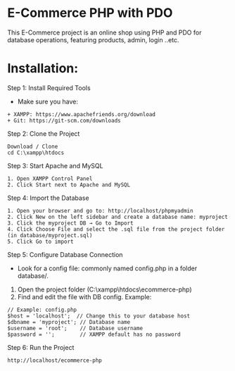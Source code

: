 # E-Commerce PHP with PDO

This E-Commerce project is an online shop using PHP and PDO for database operations, featuring products, admin, login ..etc.

# Installation:

Step 1: Install Required Tools

- Make sure you have:
```
+ XAMPP: https://www.apachefriends.org/download
+ Git: https://git-scm.com/downloads
```

Step 2: Clone the Project
```
Download / Clone
cd C:\xampp\htdocs
```

Step 3: Start Apache and MySQL
```
1. Open XAMPP Control Panel
2. Click Start next to Apache and MySQL
```

Step 4: Import the Database

```
1. Open your browser and go to: http://localhost/phpmyadmin
2. Click New on the left sidebar and create a database name: myproject
3. Click the myproject DB → Go to Import
4. Click Choose File and select the .sql file from the project folder (in database/myproject.sql)
5. Click Go to import
```

Step 5: Configure Database Connection

- Look for a config file: commonly named config.php in a folder database/.
  
1. Open the project folder (C:\xampp\htdocs\ecommerce-php)
2. Find and edit the file with DB config. Example:
```
// Example: config.php
$host = 'localhost';  // Change this to your database host
$dbname = 'myproject'; // Database name
$username = 'root';    // Database username
$password = '';        // XAMPP default has no password
```

Step 6: Run the Project

```
http://localhost/ecommerce-php
```
